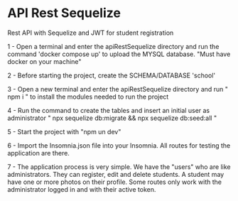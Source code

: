 # API Rest Sequelize
Rest API with Sequelize and JWT for student registration

1 - Open a terminal and enter the apiRestSequelize directory and run the command 'docker compose up' to upload the MYSQL database. "Must have docker on your machine"

2 - Before starting the project, create the SCHEMA/DATABASE 'school'

3 - Open a new terminal and enter the apiRestSequelize directory and run " npm i " to install the modules needed to run the project

4 - Run the command to create the tables and insert an initial user as administrator
" npx sequelize db:migrate && npx sequelize db:seed:all "

5 - Start the project with "npm un dev"

6 - Import the Insomnia.json file into your Insomnia. All routes for testing the application are there.

7 - The application process is very simple.
We have the "users" who are like administrators. They can register, edit and delete students. A student may have one or more photos on their profile. Some routes only work with the administrator logged in and with their active token.

